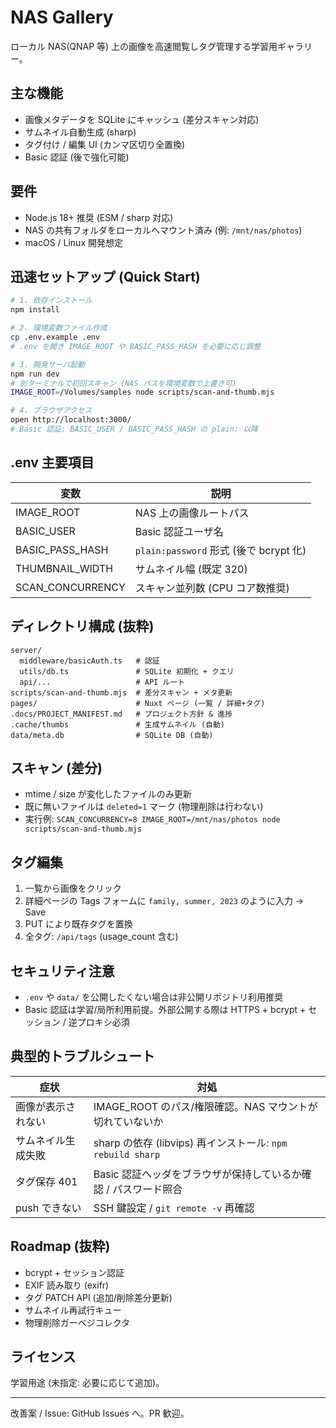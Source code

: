 # NAS Gallery

ローカル NAS(QNAP 等) 上の画像を高速閲覧しタグ管理する学習用ギャラリー。

## 主な機能

- 画像メタデータを SQLite にキャッシュ (差分スキャン対応)
- サムネイル自動生成 (sharp)
- タグ付け / 編集 UI (カンマ区切り全置換)
- Basic 認証 (後で強化可能)

## 要件

- Node.js 18+ 推奨 (ESM / sharp 対応)
- NAS の共有フォルダをローカルへマウント済み (例: `/mnt/nas/photos`)
- macOS / Linux 開発想定

## 迅速セットアップ (Quick Start)

```bash
# 1. 依存インストール
npm install

# 2. 環境変数ファイル作成
cp .env.example .env
# .env を開き IMAGE_ROOT や BASIC_PASS_HASH を必要に応じ調整

# 3. 開発サーバ起動
npm run dev
# 別ターミナルで初回スキャン (NAS パスを環境変数で上書き可)
IMAGE_ROOT=/Volumes/samples node scripts/scan-and-thumb.mjs

# 4. ブラウザアクセス
open http://localhost:3000/
# Basic 認証: BASIC_USER / BASIC_PASS_HASH の plain: 以降
```

## .env 主要項目

| 変数             | 説明                                   |
| ---------------- | -------------------------------------- |
| IMAGE_ROOT       | NAS 上の画像ルートパス                 |
| BASIC_USER       | Basic 認証ユーザ名                     |
| BASIC_PASS_HASH  | `plain:password` 形式 (後で bcrypt 化) |
| THUMBNAIL_WIDTH  | サムネイル幅 (既定 320)                |
| SCAN_CONCURRENCY | スキャン並列数 (CPU コア数推奨)        |

## ディレクトリ構成 (抜粋)

```
server/
  middleware/basicAuth.ts   # 認証
  utils/db.ts               # SQLite 初期化 + クエリ
  api/...                   # API ルート
scripts/scan-and-thumb.mjs  # 差分スキャン + メタ更新
pages/                      # Nuxt ページ (一覧 / 詳細+タグ)
.docs/PROJECT_MANIFEST.md   # プロジェクト方針 & 進捗
.cache/thumbs               # 生成サムネイル (自動)
data/meta.db                # SQLite DB (自動)
```

## スキャン (差分)

- mtime / size が変化したファイルのみ更新
- 既に無いファイルは `deleted=1` マーク (物理削除は行わない)
- 実行例: `SCAN_CONCURRENCY=8 IMAGE_ROOT=/mnt/nas/photos node scripts/scan-and-thumb.mjs`

## タグ編集

1. 一覧から画像をクリック
2. 詳細ページの Tags フォームに `family, summer, 2023` のように入力 → Save
3. PUT により既存タグを置換
4. 全タグ: `/api/tags` (usage_count 含む)

## セキュリティ注意

- `.env` や `data/` を公開したくない場合は非公開リポジトリ利用推奨
- Basic 認証は学習/局所利用前提。外部公開する際は HTTPS + bcrypt + セッション / 逆プロキシ必須

## 典型的トラブルシュート

| 症状               | 対処                                                            |
| ------------------ | --------------------------------------------------------------- |
| 画像が表示されない | IMAGE_ROOT のパス/権限確認。NAS マウントが切れていないか        |
| サムネイル生成失敗 | sharp の依存 (libvips) 再インストール: `npm rebuild sharp`      |
| タグ保存 401       | Basic 認証ヘッダをブラウザが保持しているか確認 / パスワード照合 |
| push できない      | SSH 鍵設定 / `git remote -v` 再確認                             |

## Roadmap (抜粋)

- bcrypt + セッション認証
- EXIF 読み取り (exifr)
- タグ PATCH API (追加/削除差分更新)
- サムネイル再試行キュー
- 物理削除ガーベジコレクタ

## ライセンス

学習用途 (未指定: 必要に応じて追加)。

---

改善案 / Issue: GitHub Issues へ。PR 歓迎。
